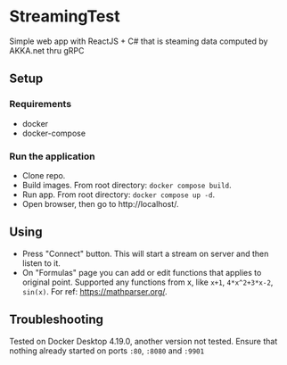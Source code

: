 # StreamingTest
Simple web app with ReactJS + C# that is steaming data computed by AKKA.net thru gRPC
## **Setup**
### Requirements
* docker
* docker-compose

### Run the application
* Clone repo.
* Build images. From root directory: `docker compose build`.
* Run app. From root directory: `docker compose up -d`.
* Open browser, then go to http://localhost/.

## **Using**
* Press "Сonnect" button. This will start a stream on server and then listen to it.
* On "Formulas" page you can add or edit functions that applies to original point. Supported any functions from x, like `x+1`, `4*x^2+3*x-2`, `sin(x)`. For ref: https://mathparser.org/. 

## **Troubleshooting**
Tested on Docker Desktop 4.19.0, another version not tested.
Ensure that nothing already started on ports `:80`, `:8080` and `:9901`
